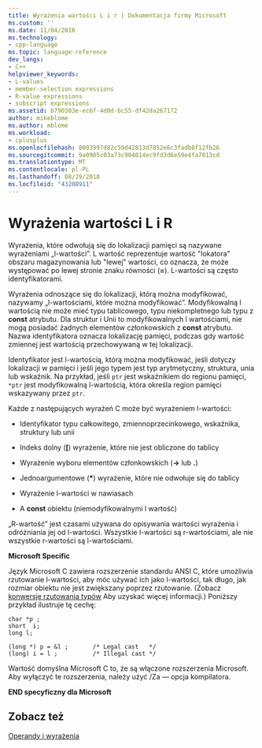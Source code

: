 ```yaml
---
title: Wyrażenia wartości L i r | Dokumentacja firmy Microsoft
ms.custom: ''
ms.date: 11/04/2016
ms.technology:
- cpp-language
ms.topic: language-reference
dev_langs:
- C++
helpviewer_keywords:
- L-values
- member-selection expressions
- R-value expressions
- subscript expressions
ms.assetid: b790303e-ec6f-4d0d-bc55-df42da267172
author: mikeblome
ms.author: mblome
ms.workload:
- cplusplus
ms.openlocfilehash: 8003997d82c59d42813d7852e6c3fadb8f12fb26
ms.sourcegitcommit: 9a0905c03a73c904014ec9fd3d6e59e4fa7813cd
ms.translationtype: MT
ms.contentlocale: pl-PL
ms.lasthandoff: 08/29/2018
ms.locfileid: "43208911"
---
```

# <a name="l-value-and-r-value-expressions"></a>Wyrażenia wartości L i R
Wyrażenia, które odwołują się do lokalizacji pamięci są nazywane wyrażeniami „l-wartości”. L wartość reprezentuje wartość "lokatora" obszaru magazynowania lub "lewej" wartości, co oznacza, że może występować po lewej stronie znaku równości (**=**). L-wartości są często identyfikatorami.  
  
 Wyrażenia odnoszące się do lokalizacji, którą można modyfikować, nazywamy „l-wartościami, które można modyfikować”. Modyfikowalną l wartością nie może mieć typu tablicowego, typu niekompletnego lub typu z **const** atrybutu. Dla struktur i Unii to modyfikowalnych l wartościami, nie mogą posiadać żadnych elementów członkowskich z **const** atrybutu. Nazwa identyfikatora oznacza lokalizację pamięci, podczas gdy wartość zmiennej jest wartością przechowywaną w tej lokalizacji.  
  
 Identyfikator jest l-wartością, którą można modyfikować, jeśli dotyczy lokalizacji w pamięci i jeśli jego typem jest typ arytmetyczny, struktura, unia lub wskaźnik. Na przykład, jeśli `ptr` jest wskaźnikiem do regionu pamięci, `*ptr` jest modyfikowalną l-wartością, która określa region pamięci wskazywany przez `ptr`.  
  
 Każde z następujących wyrażeń C może być wyrażeniem l-wartości:  
  
-   Identyfikator typu całkowitego, zmiennoprzecinkowego, wskaźnika, struktury lub unii  
  
-   Indeks dolny (**[**) wyrażenie, które nie jest obliczone do tablicy  
  
-   Wyrażenie wyboru elementów członkowskich (**->** lub **.**)  
  
-   Jednoargumentowe (<strong>\*</strong>) wyrażenie, które nie odwołuje się do tablicy  
  
-   Wyrażenie l-wartości w nawiasach  
  
-   A **const** obiektu (niemodyfikowalnymi l wartość)  
  
 „R-wartość” jest czasami używana do opisywania wartości wyrażenia i odróżniania jej od l-wartości. Wszystkie l-wartości są r-wartościami, ale nie wszystkie r-wartości są l-wartościami.  
  
 **Microsoft Specific**  
  
 Język Microsoft C zawiera rozszerzenie standardu ANSI C, które umożliwia rzutowanie l-wartości, aby móc używać ich jako l-wartości, tak długo, jak rozmiar obiektu nie jest zwiększany poprzez rzutowanie. (Zobacz [konwersje rzutowania typów](../c-language/type-cast-conversions.md) Aby uzyskać więcej informacji.) Poniższy przykład ilustruje tę cechę:  
  
```  
char *p ;  
short  i;  
long l;  
  
(long *) p = &l ;       /* Legal cast   */  
(long) i = l ;          /* Illegal cast */  
```  
  
 Wartość domyślna Microsoft C to, że są włączone rozszerzenia Microsoft. Aby wyłączyć te rozszerzenia, należy użyć /Za — opcja kompilatora.  
  
 **END specyficzny dla Microsoft**  
  
## <a name="see-also"></a>Zobacz też  
 [Operandy i wyrażenia](../c-language/operands-and-expressions.md)